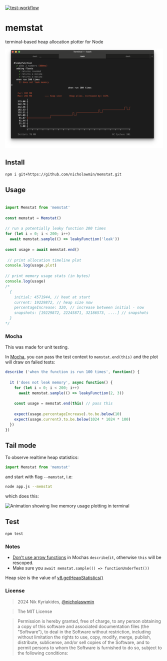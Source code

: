 [![test-workflow][test-workflow-badge]][ci-test]

# memstat

terminal-based heap allocation plotter for Node

![Mocha test with an ASCII plot timeline of the memory usage][demo]

## Install

```bash
npm i git+https://github.com/nicholawmin/memstat.git
```

## Usage

```js

import Memstat from 'memstat'

const memstat = Memstat()

// run a potentially leaky function 200 times
for (let i = 0; i < 200; i++)
  await memstat.sample(() => leakyFunction('leak'))

const usage = await memstat.end()

 // print allocation timeline plot
console.log(usage.plot)

// print memory usage stats (in bytes)
console.log(usage)
/*
  {
    initial: 4571944, // heat at start
    current: 19229872, // heap size now
    percentageIncrease: 320, // increase between initial - now
    snapshots: [19229872, 22245871, 32186573, ....] // snapshots
  }
*/
```

### Mocha

This was made for unit testing.

In [Mocha][mocha], you can pass the test context to `memstat.end(this)` and
the plot will draw on failed tests:

```js
describe ('when the function is run 100 times', function() {

  it ('does not leak memory', async function() {
    for (let i = 0; i < 200; i++)
      await memstat.sample(() => leakyFunction(2, 3))

    const usage = memstat.end(this) // pass this

    expect(usage.percentageIncrease).to.be.below(10)
    expect(usage.current).to.be.below(1024 * 1024 * 100)
  })
})
```

## Tail mode

To observe realtime heap statistics:

```js
import Memstat from 'memstat'
```

and start with flag `--memstat`, i.e:

```bash
node app.js --memstat
```

which does this:

![Animation showing live memory usage plotting in terminal][tail-demo]

## Test

```bash
npm test
```

### Notes

- [Don't use arrow functions][no-mocha-arrow] in Mochas `describe`/`it`,
  otherwise `this` will be rescoped.
- Make sure you `await memstat.sample(() => functionUnderTest())`

Heap size is the value of [v8.getHeapStatistics()][v8-heap-doc]

### License

> 2024 Nik Kyriakides, [@nicholaswmin][wmin]

> The MIT License

> Permission is hereby granted, free of charge, to any person obtaining a copy
> of this software and associated documentation files (the "Software"), to deal
> in the Software without restriction, including without limitation the rights
> to use, copy, modify, merge, publish, distribute, sublicense, and/or sell
> copies of the Software, and to permit persons to whom the Software is
> furnished to do so, subject to the following conditions:

[wmin]: https://github.com/nicholaswmin
[test-workflow-badge]: https://github.com/nicholaswmin/memstat/actions/workflows/tests.yml/badge.svg
[ci-test]: https://github.com/nicholaswmin/memstat/actions/workflows/tests.yml
[v8-heap-doc]: https://nodejs.org/api/v8.html#v8getheapstatistics
[demo]: .github/docs/demo.png
[tail-demo]: .github/docs/tail-demo.gif
[mocha]: https://mochajs.org/
[no-mocha-arrow]: https://github.com/meteor/guide/issues/318
